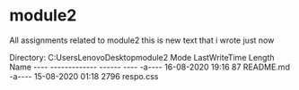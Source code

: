 # module2
All assignments related to module2
this is new text that i wrote just now
 
  
         D i r e c t o r y :   C : \ U s e r s \ L e n o v o \ D e s k t o p \ m o d u l e 2  
  
  
 M o d e                                 L a s t W r i t e T i m e                   L e n g t h   N a m e                                                                                                                                                                                                                  
 - - - -                                 - - - - - - - - - - - - -                   - - - - - -   - - - -                                                                                                                                                                                                                  
 - a - - - -               1 6 - 0 8 - 2 0 2 0           1 9 : 1 6                           8 7   R E A D M E . m d                                                                                                                                                                                                        
 - a - - - -               1 5 - 0 8 - 2 0 2 0           0 1 : 1 8                       2 7 9 6   r e s p o . c s s                                                                                                                                                                                                        
  
  
 